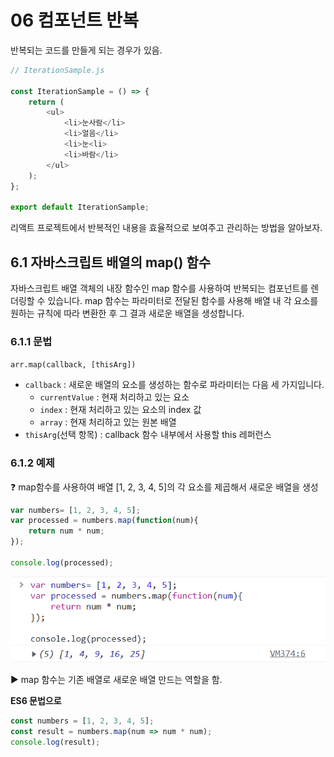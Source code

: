 # 06 컴포넌트 반복

반복되는 코드를 만들게 되는 경우가 있음.  

```javascript
// IterationSample.js

const IterationSample = () => {
    return (
    	<ul>
        	<li>눈사람</li>
        	<li>얼음</li>
        	<li>눈<li>
        	<li>바람</li>
        </ul>
    );
};

export default IterationSample;
```

리액트 프로젝트에서 반복적인 내용을 효율적으로 보여주고 관리하는 방법을 알아보자.



## 6.1 자바스크립트 배열의 map() 함수

자바스크립트 배열 객체의 내장 함수인 map 함수를 사용하여 반복되는 컴포넌트를 렌더링할 수 있습니다. map 함수는 파라미터로 전달된 함수를 사용해 배열 내 각 요소를 원하는 규칙에 따라 변환한 후 그 결과 새로운 배열을 생성합니다.



### 6.1.1 문법

`arr.map(callback, [thisArg])`

- `callback` : 새로운 배열의 요소를 생성하는 함수로 파라미터는 다음 세 가지입니다.
  - `currentValue` : 현재 처리하고 있는 요소
  - `index` : 현재 처리하고 있는 요소의 index 값
  - `array` : 현재 처리하고 있는 원본 배열
- `thisArg`(선택 항목) : callback 함수 내부에서 사용할 this 레퍼런스



### 6.1.2 예제

:question: map함수를 사용하여 배열 [1, 2, 3, 4, 5]의 각 요소를 제곱해서 새로운 배열을 생성

```javascript
var numbers= [1, 2, 3, 4, 5];
var processed = numbers.map(function(num){
	return num * num;
});

console.log(processed);
```

![image-20230414161521935](/img/06/image-20230414161521935.png)

:arrow_forward: map 함수는 기존 배열로 새로운 배열 만드는 역할을 함.



**ES6 문법으로**

```javascript
const numbers = [1, 2, 3, 4, 5];
const result = numbers.map(num => num * num);
console.log(result);
```

